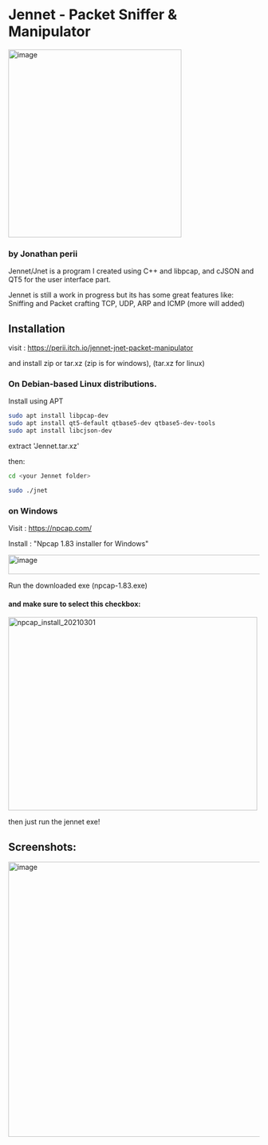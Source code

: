 # Jennet - Packet Sniffer & Manipulator
<img width="347" height="377" alt="image" src="https://github.com/user-attachments/assets/8ee994ad-f952-4cd0-aa6e-49a300605f8a" />

### by Jonathan perii

Jennet/Jnet is a program I created using C++ and libpcap, and cJSON and QT5 for the user interface part.

Jennet is still a work in progress but its has some great features like:
Sniffing and Packet crafting TCP, UDP, ARP and ICMP (more will added)


## Installation
visit : https://perii.itch.io/jennet-jnet-packet-manipulator

and install zip or tar.xz (zip is for windows), (tar.xz for linux)
### On Debian-based Linux distributions.

Install using APT

```bash
sudo apt install libpcap-dev
sudo apt install qt5-default qtbase5-dev qtbase5-dev-tools
sudo apt install libcjson-dev
```
extract 'Jennet.tar.xz'

then:

```bash
cd <your Jennet folder>
```
```bash
sudo ./jnet
```
### on Windows
Visit : https://npcap.com/

Install : "Npcap 1.83 installer for Windows"

<img width="731" height="39" alt="image" src="https://github.com/user-attachments/assets/18b78c09-e0e8-4caf-98ae-6e7a8d9cd7c2" />

Run the downloaded exe (npcap-1.83.exe)

#### and make sure to select this checkbox:
<img width="499" height="388" alt="npcap_install_20210301" src="https://github.com/user-attachments/assets/72cd62b9-1940-43f6-abde-f58d9fd0ebdc" />

then just run the jennet exe!

## Screenshots:
<img width="1316" height="552" alt="image" src="https://github.com/user-attachments/assets/e230e378-842c-4404-8cd0-5c29630e9651" />


